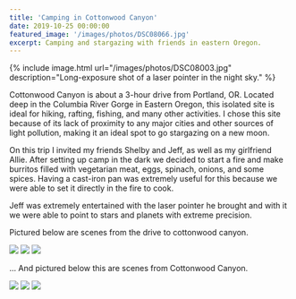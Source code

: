 ```yaml
---
title: 'Camping in Cottonwood Canyon'
date: 2019-10-25 00:00:00
featured_image: '/images/photos/DSC08066.jpg'
excerpt: Camping and stargazing with friends in eastern Oregon.
---
```


{% include image.html url="/images/photos/DSC08003.jpg" description="Long-exposure shot of a laser pointer in the night sky." %}

Cottonwood Canyon is about a 3-hour drive from Portland, OR. Located deep in the Columbia River Gorge in Eastern Oregon, this isolated site is ideal for hiking, rafting, fishing, and many other activities. I chose this site because of its lack of proximity to any major cities and other sources of light pollution, making it an ideal spot to go stargazing on a new moon.

On this trip I invited my friends Shelby and Jeff, as well as my girlfriend Allie. After setting up camp in the dark we decided to start a fire and make burritos filled with vegetarian meat, eggs, spinach, onions, and some spices. Having a cast-iron pan was extremely useful for this because we were able to set it directly in the fire to cook. 

Jeff was extremely entertained with the laser pointer he brought and with it we were able to point to stars and planets with extreme precision. 

Pictured below are scenes from the drive to cottonwood canyon.

<div class="gallery" data-columns="3">
    <img src="/images/photos/DSC08093.jpg">
    <img src="/images/photos/DSC08097.jpg">
    <img src="/images/photos/DSC08107.jpg">
</div>

... And pictured below this are scenes from Cottonwood Canyon.

<div class="gallery" data-columns="3">
    <img src="/images/photos/DSC08074.jpg">
    <img src="/images/photos/DSC08075.jpg">
    <img src="/images/photos/DSC08001.jpg">
</div>


